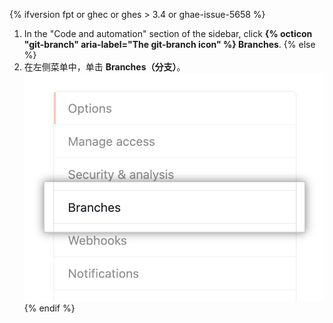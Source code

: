 {% ifversion fpt or ghec or ghes > 3.4 or ghae-issue-5658 %}
1. In the "Code and automation" section of the sidebar, click **{% octicon "git-branch" aria-label="The git-branch icon" %} Branches**.
{% else %}
1. 在左侧菜单中，单击 **Branches（分支）**。 ![仓库选项子菜单](/assets/images/help/repository/repository-options-branch.png)
{% endif %}
